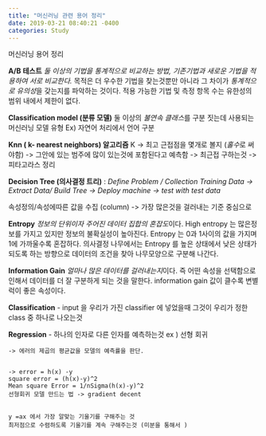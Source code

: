 ```yaml
---
title: "머신러닝 관련 용어 정리"
date: 2019-03-21 08:40:21 -0400
categories: Study
---
```


머신러닝 용어 정리

**A/B 테스트**
*둘 이상의 기법을 통계적으로 비교하는 방법, 기존기법과 새로운 기법을 적용하여 서로 비교한다.*
목적은 더 우수한 기법을 찾는것뿐만 아니라 그 차이가 *통계적으로 유의성*을 갖는지를 파악하는 것이다.
적용 가능한 기법 및 측정 항목 수는 유한성의 범위 내에서 제한이 없다.

**Classification model (분류 모델)**
둘 이상의 *불연속 클래스*를 구분 짓는데 사용되는 머신러닝 모델 유형
Ex) 자연어 처리에서 언어 구분


**Knn ( k- nearest neighbors) 알고리즘**
K -> 최고 근접점을 몇개로 볼지 (*홀수*로 써야함) -> 그안에 있는 범주에 많이 있는것에 포함된다고 예측함
-> 최근접 구하는것 -> 피타고라스 정리

**Decision Tree (의사결정 트리)**
:
*Define Problem / Collection Training Data -> Extract Data/ Build Tree -> Deploy machine -> test with test data*

속성정의/속성에따른 값을 수집 (column) -> 가장 많은것을 걸러내는 기준 중심으로


**Entropy**
*정보의 단위이자 주어진 데이터 집합의 혼잡도*이다. High entropy 는 많은정보를 가지고 있지만 정보의 불확실성이 높아진다.
    Entropy 는 0과 1사이의 값을 가지며 1에 가까울수록 혼잡하다.
    의사결정 나무에서는 Entropy 를 높은 상태에서 낮은 상태가 되도록 하는 방향으로 데이터의 조건을 찾아 나무모양으로 구분해 나간다.


**Information Gain**
*얼마나 많은 데이터를 걸러내는지*이다. 즉 어떤 속성을 선택함으로 인해서 데이터를 더 잘 구분하게 되는 것을 말한다.
information gain 값이 클수록 변별럭이 좋은 속성이다.


**Classification**
    - input 을 우리가 가진 classifier 에 넣었을때 그것이 우리가 정한 class 중 하나로 나오는것


**Regression**
    - 하나의 인자로 다른 인자를 예측하는것
    ex ) 선형 회귀


    -> 에러의 제곱의 평균값을 모델의 예측률을 판단.
    
    
    -> error = h(x) -y
    square error = (h(x)-y)^2
    Mean square Error = 1/nSigma(h(x)-y)^2
    선형회귀 모델 만드는 법 -> gradient decent
    
    
    y =ax 에서 가장 알맞는 기울기를 구해주는 것
    최저점으로 수렴하도록 기울기를 계속 구해주는것 (미분을 통해서 )

